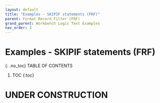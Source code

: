 ```yaml
---
layout: default
title: "Examples - SKIPIF statements (FRF)"
parent: Format Record Filter (FRF)
grand_parent: Workbench Logic Text Examples
nav_order: 3
---
```


# Examples - SKIPIF statements (FRF)
{: .no_toc}
TABLE OF CONTENTS 
1. TOC
{:toc}  
 
# UNDER CONSTRUCTION
